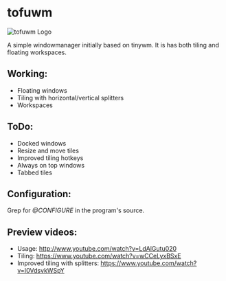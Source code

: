 # tofuwm
![tofuwm Logo](http://www.icetruck.de/0/pics/tofu6s.png)

A simple windowmanager initially based on tinywm. It is has both tiling and floating workspaces.

## Working:
- Floating windows
- Tiling with horizontal/vertical splitters
- Workspaces

## ToDo:
- Docked windows
- Resize and move tiles
- Improved tiling hotkeys
- Always on top windows
- Tabbed tiles

## Configuration:
Grep for *@CONFIGURE* in the program's source.

## Preview videos:
- Usage: http://www.youtube.com/watch?v=LdAlGutu020
- Tiling: https://www.youtube.com/watch?v=wCCeLyxBSxE
- Improved tiling with splitters: https://www.youtube.com/watch?v=I0VdsvkWSpY
